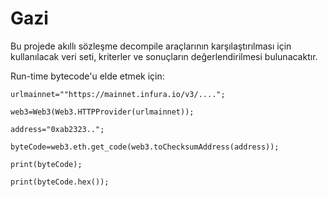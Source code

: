 # Gazi
Bu projede akıllı sözleşme decompile araçlarının karşılaştırılması için kullanılacak veri seti, kriterler ve sonuçların değerlendirilmesi bulunacaktır.

Run-time bytecode'u elde etmek için:

```
urlmainnet=""https://mainnet.infura.io/v3/....";

web3=Web3(Web3.HTTPProvider(urlmainnet));

address="0xab2323..";

byteCode=web3.eth.get_code(web3.toChecksumAddress(address));

print(byteCode);

print(byteCode.hex());
```
